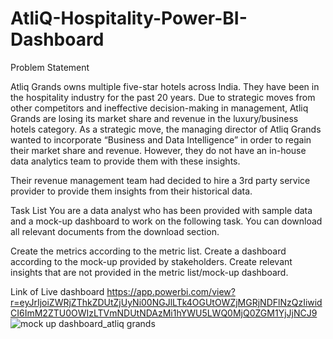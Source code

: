# AtliQ-Hospitality-Power-BI-Dashboard
Problem Statement

Atliq Grands owns multiple five-star hotels across India. They have been in the hospitality industry for the past 20 years. Due to strategic moves from other competitors and ineffective decision-making in management, Atliq Grands are losing its market share and revenue in the luxury/business hotels category. As a strategic move, the managing director of Atliq Grands wanted to incorporate “Business and Data Intelligence” in order to regain their market share and revenue. However, they do not have an in-house data analytics team to provide them with these insights.

Their revenue management team had decided to hire a 3rd party service provider to provide them insights from their historical data.

Task List
You are a data analyst who has been provided with sample data and a mock-up dashboard to work on the following task. You can download all relevant documents from the download section.

Create the metrics according to the metric list.
Create a dashboard according to the mock-up provided by stakeholders.
Create relevant insights that are not provided in the metric list/mock-up dashboard.

Link of Live dashboard https://app.powerbi.com/view?r=eyJrIjoiZWRjZThkZDUtZjUyNi00NGJlLTk4OGUtOWZjMGRjNDFlNzQzIiwidCI6ImM2ZTU0OWIzLTVmNDUtNDAzMi1hYWU5LWQ0MjQ0ZGM1YjJjNCJ9
![mock up dashboard_atliq grands](https://github.com/ShibaLiaqat/AtliQ-Hospitality-Power-BI-Dashboard/assets/108574722/9dfae2ca-2c77-4448-ad09-bfe72e02e8c5)
